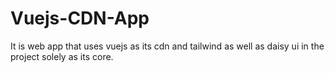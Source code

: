 # Vuejs-CDN-App
It is web app that uses vuejs as its cdn and tailwind as well as daisy ui in the project solely as its core.
